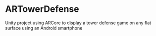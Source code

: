 # ARTowerDefense
Unity project using ARCore to display a tower defense game on any flat surface using an Android smartphone
